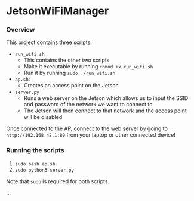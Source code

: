 ﻿# JetsonWiFiManager

### Overview

This project contains three scripts:

- `run_wifi.sh`
  - This contains the other two scripts 
  - Make it executable by running `chmod +x run_wifi.sh`
  - Run it by running `sudo ./run_wifi.sh`
- `ap.sh`:
    - Creates an access point on the Jetson
- `server.py`
  - Runs a web server on the Jetson which allows us to input the SSID and password of the network we want to connect to
  - The Jetson will then connect to that network and the access point will be disabled

Once connected to the AP, connect to the web server by going to `http://192.168.42.1:80` from your laptop or other connected device!

### Running the scripts

1. `sudo bash ap.sh`
2. `sudo python3 server.py`

Note that `sudo` is required for both scripts.

...
